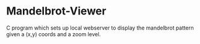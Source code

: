 Mandelbrot-Viewer
=================

C program which sets up local webserver to display the mandelbrot pattern given a (x,y) coords and a zoom level.

